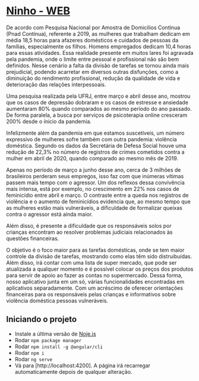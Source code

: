 # [Ninho - WEB](https://dry-refuge-20974.herokuapp.com/)

De acordo com Pesquisa Nacional por Amostra de Domicílios Contínua (Pnad Contínua), referente a 2019, as mulheres que trabalham dedicam em média 18,5 horas para afazeres domésticos e cuidados de pessoas da famílias, especialmente os filhos. Homens empregados dedicam 10,4 horas para essas atividades. Essa realidade presente em muitos lares foi agravada pela pandemia, onde o limite entre pessoal e profissional não são bem definidos. Nesse cenário a falta da divisão de tarefas se tornou ainda mais prejudicial, podendo acarretar em diversos outras disfunções, como a diminuição do rendimento profissional, redução da qualidade de vida e deterioração das relações interpessoais.

Uma pesquisa realizada pela UFRJ, entre março e abril desse ano, mostrou que os casos de depressão dobraram e os casos de estresse e ansiedade aumentaram 80% quando comparados ao mesmo período do ano passado. De forma paralela, a busca por serviços de psicoterapia online cresceram 200% desde o ínicio da pandemia.

Infelizmente além da pandemia em que estamos suscetíveis, um número expressivo de mulheres sofre também com outra pandemia: violência doméstica. Segundo os dados da Secretária de Defesa Social houve uma redução de 22,3% no número de registros de crimes cometidos contra a mulher em abril de 2020, quando comparado ao mesmo mês de 2019. 

Apenas no período de março a junho desse ano, cerca de 3 milhões de brasileiros perderam seus empregos, isso faz com que inúmeras vítimas passem mais tempo com o agressor. Um dos reflexos dessa convivência mais intensa, está por exemplo, no crescimento em 22% nos casos de feminicídio entre abril e março. O contraste entre a queda nos registros de violência e o aumento de feminicídios evidencia que, ao mesmo tempo que as mulheres estão mais vulneráveis, a dificuldade de formalizar queixas contra o agressor está ainda maior.

Além disso, é presente a dificuldade que os responsáveis solos por crianças encontram ao resolver problemas judiciais relacionados às questões financeiras.

O objetivo é o foco maior para as tarefas domésticas, onde se tem maior controle da divisão de tarefas, mostrando como elas têm sido distruibuídas. Além disso, irá
contar com uma lista de super mercado, que pode ser atualizada a qualquer momento e é possível colocar os preços dos produtos para servir de apoio ao fazer as contas no supermercado. Dessa forma, nosso aplicativo junta em um só, várias funcionalidades
encontradas em aplicativos separadamente. Com um acréscimo de oferecer orientações
financeiras para os responsáveis pelas crianças e informativos sobre violência
doméstica pessoas vulneráveis.


## Iniciando o projeto
 * Instale a última versão de [Noje.js](https://nodejs.org/en/download/) 
 * Rodar `npm package manager`
 * Rodar `npm install -g @angular/cli`
 * Rodar `npm i`
 * Rodar `ng serve`
 * Vá para [http://localhost:4200]. A página irá recarregar automaticamente depois de qualquer alteração.
